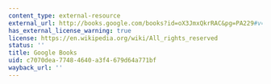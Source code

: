 ```yaml
---
content_type: external-resource
external_url: http://books.google.com/books?id=oX3JmxQkrRAC&pg=PA229#v=onepage
has_external_license_warning: true
license: https://en.wikipedia.org/wiki/All_rights_reserved
status: ''
title: Google Books
uid: c7070dea-7748-4640-a3f4-679d64a771bf
wayback_url: ''
---
```

